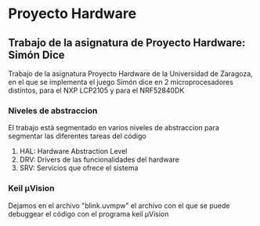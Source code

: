 # Proyecto Hardware
## Trabajo de la asignatura de Proyecto Hardware: Simón Dice
Trabajo de la asignatura Proyecto Hardware de la Universidad de Zaragoza, en el que se implementa el juego Simón dice en 2 microprocesadores distintos, para el NXP LCP2105 y para el NRF52840DK

### Niveles de abstraccion
El trabajo está segmentado en varios niveles de abstraccion para segmentar las diferentes tareas del código
1. HAL: Hardware Abstraction Level
2. DRV: Drivers de las funcionalidades del hardware
3. SRV: Servicios que ofrece el sistema

### Keil µVision
Dejamos en el archivo "blink.uvmpw" el archivo con el que se puede debuggear el código con el programa keil µVision
